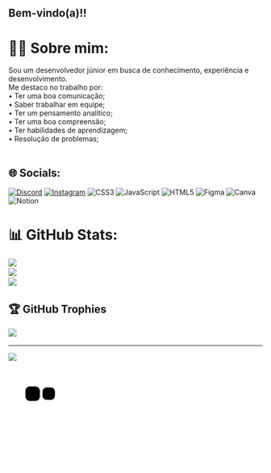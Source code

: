 ## Bem-vindo(a)!!

# 👨‍💻 Sobre mim:
Sou um desenvolvedor júnior em busca de conhecimento, experiência e desenvolvimento.<br>Me destaco no trabalho por: <br>• Ter uma boa comunicação;<br>• Saber trabalhar em equipe;<br>• Ter um pensamento analítico;<br>• Ter uma boa compreensão;<br>• Ter habilidades de aprendizagem;<br>• Resolução de problemas;<br><br>


## 🌐 Socials:
[![Discord](https://img.shields.io/badge/Discord-%237289DA.svg?logo=discord&logoColor=white)](https://discord.gg/Alemão#1631) [![Instagram](https://img.shields.io/badge/Instagram-%23E4405F.svg?logo=Instagram&logoColor=white)](https://instagram.com/enzo.e_)
![CSS3](https://img.shields.io/badge/css3-%231572B6.svg?style=flat&logo=css3&logoColor=white) ![JavaScript](https://img.shields.io/badge/javascript-%23323330.svg?style=flat&logo=javascript&logoColor=%23F7DF1E) ![HTML5](https://img.shields.io/badge/html5-%23E34F26.svg?style=flat&logo=html5&logoColor=white) 	![Figma](https://img.shields.io/badge/figma-%23F24E1E.svg?style=flat&logo=figma&logoColor=white) ![Canva](https://img.shields.io/badge/Canva-%2300C4CC.svg?style=flat&logo=Canva&logoColor=white) ![Notion](https://img.shields.io/badge/Notion-%23000000.svg?style=flat&logo=notion&logoColor=white)
# 📊 GitHub Stats:
![](https://github-readme-stats.vercel.app/api?username=EnzoCpe&theme=radical&hide_border=false&include_all_commits=false&count_private=false)<br/>
![](https://github-readme-streak-stats.herokuapp.com/?user=EnzoCpe&theme=radical&hide_border=false)<br/>
![](https://github-readme-stats.vercel.app/api/top-langs/?username=EnzoCpe&theme=radical&hide_border=false&include_all_commits=false&count_private=false&layout=compact)

## 🏆 GitHub Trophies
![](https://github-profile-trophy.vercel.app/?username=EnzoCpe&theme=radical&no-frame=false&no-bg=false&margin-w=4)

---
[![](https://visitcount.itsvg.in/api?id=EnzoCpe&icon=0&color=0)](https://visitcount.itsvg.in)

<div>
  
  ![Snake animation](https://github.com/enzocpe/enzocpe/blob/output/github-contribution-grid-snake.svg)
  
</div>
